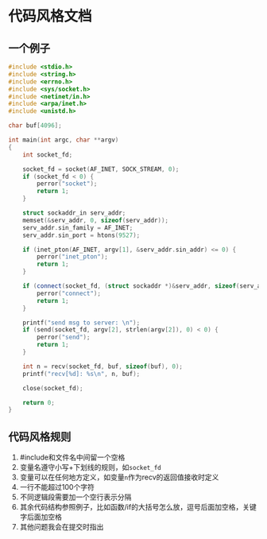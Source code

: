 # 代码风格文档

## 一个例子

```cpp
#include <stdio.h>
#include <string.h>
#include <errno.h>
#include <sys/socket.h>
#include <netinet/in.h>
#include <arpa/inet.h>
#include <unistd.h>

char buf[4096];

int main(int argc, char **argv)
{
	int socket_fd;

	socket_fd = socket(AF_INET, SOCK_STREAM, 0);
	if (socket_fd < 0) {
		perror("socket");
		return 1;
	}

	struct sockaddr_in serv_addr;
	memset(&serv_addr, 0, sizeof(serv_addr));
	serv_addr.sin_family = AF_INET;
	serv_addr.sin_port = htons(9527);

	if (inet_pton(AF_INET, argv[1], &serv_addr.sin_addr) <= 0) {
		perror("inet_pton");
		return 1;
	}

	if (connect(socket_fd, (struct sockaddr *)&serv_addr, sizeof(serv_addr)) < 0) {
		perror("connect");
		return 1;
	}

	printf("send msg to server: \n");
	if (send(socket_fd, argv[2], strlen(argv[2]), 0) < 0) {
		perror("send");
		return 1;
	}

	int n = recv(socket_fd, buf, sizeof(buf), 0);
	printf("recv[%d]: %s\n", n, buf);

	close(socket_fd);

	return 0;
}
```

## 代码风格规则

1. #include和文件名中间留一个空格
2. 变量名遵守小写+下划线的规则，如`socket_fd`
3. 变量可以在任何地方定义，如变量`n`作为recv的返回值接收时定义
4. 一行不能超过100个字符
5. 不同逻辑段需要加一个空行表示分隔
6. 其余代码结构参照例子，比如函数/if的大括号怎么放，逗号后面加空格，关键字后面加空格
7. 其他问题我会在提交时指出
